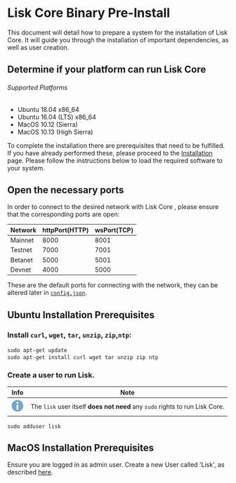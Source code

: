 # Lisk Core Binary Pre-Install

This document will detail how to prepare a system for the installation of Lisk Core.  It will guide you through the installation of important dependencies, as well as user creation.

## Determine if your platform can run Lisk Core

###### Supported Platforms
- Ubuntu 18.04 x86_64
- Ubuntu 16.04 (LTS) x86_64
- MacOS 10.12 (Sierra)
- MacOS 10.13 (High Sierra)

To complete the installation there are prerequisites that need to be fulfilled.  If you have already performed these, please proceed to the [Installation](../../install/binary/installation-binary.md) page. Please follow the instructions below to load the required software to your system.

## Open the necessary ports

In order to connect to the desired network with Lisk Core , please ensure that the corresponding ports are open:

| Network | httpPort(HTTP) | wsPort(TCP) |
| --------|----------------|-------------|
| Mainnet | 8000         | 8001        |
| Testnet | 7000           | 7001        |
| Betanet  | 5000           | 5001        |
| Devnet | 4000          | 5000        |

These are the default ports for connecting with the network, they can be altered later in [`config.json`](https://github.com/LiskHQ/lisk/blob/development/config.json#L2).

## Ubuntu Installation Prerequisites

### Install `curl`, `wget`, `tar`, `unzip`, `zip`,`ntp`:

```shell
sudo apt-get update
sudo apt-get install curl wget tar unzip zip ntp
```

### Create a user to run Lisk.

Info | Note 
--- | --- 
![info note](../../../info-icon.png "Info Note") | The `lisk` user itself **does not need** any `sudo` rights to run Lisk Core.

```shell
sudo adduser lisk
```

## MacOS Installation Prerequisites

Ensure you are logged in as admin user. Create a new User called 'Lisk', as described [here](https://support.apple.com/kb/PH25796?locale=en_GB).
